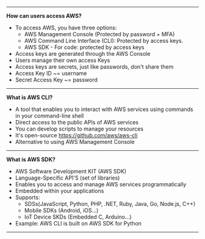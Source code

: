 ****
**How can users access AWS?**

* To access AWS, you have three options:
    * AWS Management Console (Protected by password + MFA)
    * AWS Command Line Interface (CLI): Protected by access keys.
    * AWS SDK - For code: protected by access keys
* Access keys are generated through the AWS Console
* Users manage their own access Keys
* Access keys are secrets, just like passwords, don't share them
* Access Key ID ~= username
* Secret Access Key ~= password
****

**What is AWS CLI?**

* A tool that enables you to interact with AWS services using commands in your command-line shell
* Direct access to the public APIs of AWS services
* You can develop scripts to manage your resources
* It's open-source https://github.com/aws/aws-cli
* Alternative to using AWS Management Console
****

**What is AWS SDK?**

* AWS Software Development KIT (AWS SDK)
* Language-Specific API'S (set of libraries)
* Enables you to access and manage AWS services programmatically
* Embedded within your applications
* Supports:
    * SDSs(JavaScript, Python, PHP, .NET, Ruby, Java, Go, Node.js, C++)
    * Mobile SDKs (Android, iOS...)
    * IoT Device SKDs (Embedded C, Arduino...)
* Example: AWS CLI is built on AWS SDK for Python
****
